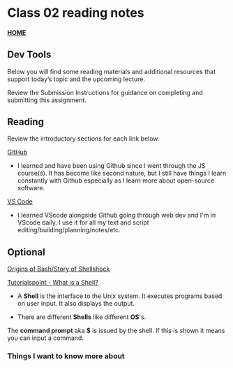 # Class 02 reading notes

#### [HOME](https://cesarderio.github.io/reading-notes/)

## Dev Tools

Below you will find some reading materials and additional resources that support today’s topic and the upcoming lecture.

Review the Submission Instructions for guidance on completing and submitting this assignment.

## Reading

Review the introductory sections for each link below.

[GitHub](https://docs.github.com/en/free-pro-team@latest/github/getting-started-with-github)

* I learned and have been using Github since I went through the JS course(s). It has become like second nature, but I still have things I learn constantly with Github especially as I learn more about open-source software.

[VS Code](https://code.visualstudio.com/docs)

* I learned VScode alongside Github going through web dev and I'm in VScode daily. I use it for all my text and script editing/building/planning/notes/etc.

## Optional

[Origins of Bash/Story of Shellshock](https://www.wired.com/2014/09/shellshocked-bash/)

[Tutorialspoint - What is a Shell?](https://www.tutorialspoint.com/unix/unix-what-is-shell.htm)

* A **Shell** is the interface to the Unix system. It executes programs based on user input. It also displays the output.

* There are different **Shells** like different **OS**'s.

The **command prompt** aka **$** is issued by the shell. If this is shown it means you can input a command.

### Things I want to know more about
